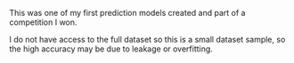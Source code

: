This was one of my first prediction models created and part of a competition I won.

I do not have access to the full dataset so this is a small dataset sample, so the high accuracy may be due to leakage or overfitting.

